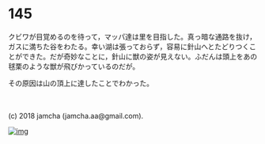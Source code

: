 # 145

クビワが目覚めるのを待って，マッパ達は里を目指した。真っ暗な通路を抜け，ガスに満ちた谷をわたる。幸い湖は張っておらず，容易に針山へとたどりつくことができた。だが奇妙なことに，針山に獣の姿が見えない。ふだんは頭上をあの毬栗のような獣が飛びかっているのだが。  

その原因は山の頂上に達したことでわかった。  

<br>  
<br>  
(c) 2018 jamcha (jamcha.aa@gmail.com).  

[![img](http://i.creativecommons.org/l/by-nc-sa/4.0/88x31.png)](http://creativecommons.org/licenses/by-nc-sa/4.0/deed)